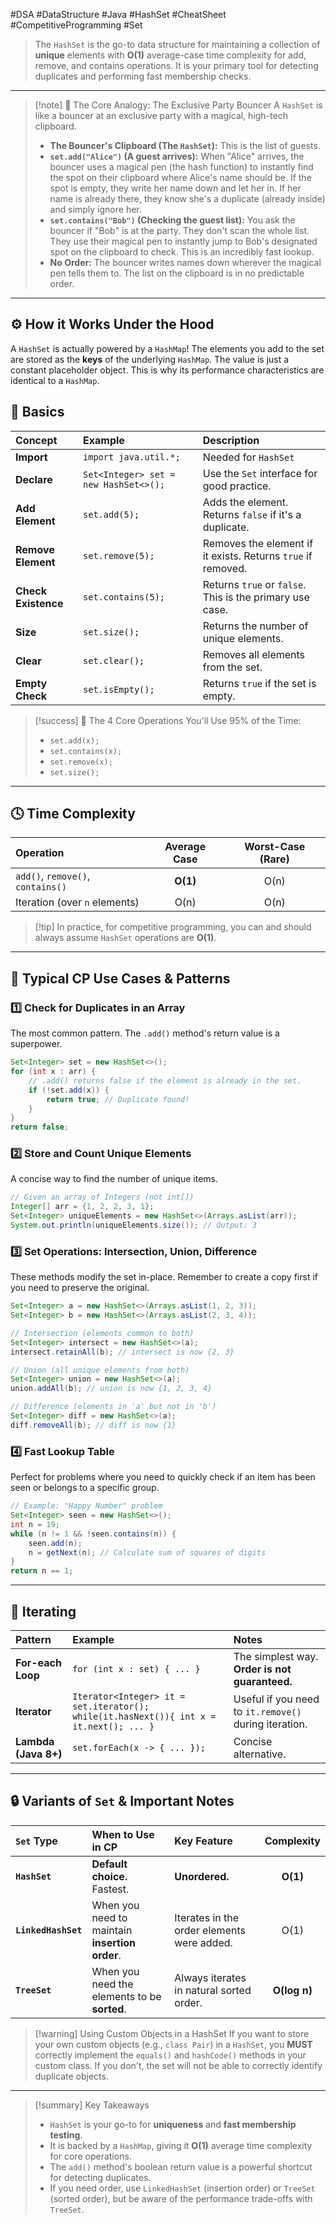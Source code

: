  #DSA #DataStructure #Java #HashSet #CheatSheet #CompetitiveProgramming #Set

>  The `HashSet` is the go-to data structure for maintaining a collection of **unique** elements with **O(1)** average-case time complexity for add, remove, and contains operations. It is your primary tool for detecting duplicates and performing fast membership checks.

---

> [!note] 📖 The Core Analogy: The Exclusive Party Bouncer
> A `HashSet` is like a bouncer at an exclusive party with a magical, high-tech clipboard.
> -   **The Bouncer's Clipboard (The `HashSet`):** This is the list of guests.
> -   **`set.add("Alice")` (A guest arrives):** When "Alice" arrives, the bouncer uses a magical pen (the hash function) to instantly find the spot on their clipboard where Alice's name should be. If the spot is empty, they write her name down and let her in. If her name is already there, they know she's a duplicate (already inside) and simply ignore her.
> -   **`set.contains("Bob")` (Checking the guest list):** You ask the bouncer if "Bob" is at the party. They don't scan the whole list. They use their magical pen to instantly jump to Bob's designated spot on the clipboard to check. This is an incredibly fast lookup.
> -   **No Order:** The bouncer writes names down wherever the magical pen tells them to. The list on the clipboard is in no predictable order.

---

## ⚙️ How it Works Under the Hood
A `HashSet` is actually powered by a `HashMap`! The elements you add to the set are stored as the **keys** of the underlying `HashMap`. The value is just a constant placeholder object. This is why its performance characteristics are identical to a `HashMap`.

## 🧱 Basics
| Concept | Example | Description |
| :--- | :--- | :--- |
| **Import** | `import java.util.*;` | Needed for `HashSet` |
| **Declare** | `Set<Integer> set = new HashSet<>();` | Use the `Set` interface for good practice. |
| **Add Element** | `set.add(5);` | Adds the element. Returns `false` if it's a duplicate. |
| **Remove Element** | `set.remove(5);` | Removes the element if it exists. Returns `true` if removed. |
| **Check Existence** | `set.contains(5);` | Returns `true` or `false`. This is the primary use case. |
| **Size** | `set.size();` | Returns the number of unique elements. |
| **Clear** | `set.clear();` | Removes all elements from the set. |
| **Empty Check** | `set.isEmpty();` | Returns `true` if the set is empty. |

> [!success] 🚀 The 4 Core Operations You'll Use 95% of the Time:
> -   `set.add(x);`
> -   `set.contains(x);`
> -   `set.remove(x);`
> -   `set.size();`

---

## 🕓 Time Complexity
| Operation | Average Case | Worst-Case (Rare) |
| :--- | :---: | :---: |
| `add()`, `remove()`, `contains()` | **O(1)** | O(n) |
| Iteration (over `n` elements) | O(n) | O(n) |
> [!tip] In practice, for competitive programming, you can and should always assume `HashSet` operations are **O(1)**.

---

## 🧩 Typical CP Use Cases & Patterns

### 1️⃣ Check for Duplicates in an Array
The most common pattern. The `.add()` method's return value is a superpower.
```java
Set<Integer> set = new HashSet<>();
for (int x : arr) {
    // .add() returns false if the element is already in the set.
    if (!set.add(x)) {
        return true; // Duplicate found!
    }
}
return false;
```

### 2️⃣ Store and Count Unique Elements
A concise way to find the number of unique items.
```java
// Given an array of Integers (not int[])
Integer[] arr = {1, 2, 2, 3, 1};
Set<Integer> uniqueElements = new HashSet<>(Arrays.asList(arr));
System.out.println(uniqueElements.size()); // Output: 3
```

### 3️⃣ Set Operations: Intersection, Union, Difference
These methods modify the set in-place. Remember to create a copy first if you need to preserve the original.
```java
Set<Integer> a = new HashSet<>(Arrays.asList(1, 2, 3));
Set<Integer> b = new HashSet<>(Arrays.asList(2, 3, 4));

// Intersection (elements common to both)
Set<Integer> intersect = new HashSet<>(a);
intersect.retainAll(b); // intersect is now {2, 3}

// Union (all unique elements from both)
Set<Integer> union = new HashSet<>(a);
union.addAll(b); // union is now {1, 2, 3, 4}

// Difference (elements in 'a' but not in 'b')
Set<Integer> diff = new HashSet<>(a);
diff.removeAll(b); // diff is now {1}
```

### 4️⃣ Fast Lookup Table
Perfect for problems where you need to quickly check if an item has been seen or belongs to a specific group.
```java
// Example: "Happy Number" problem
Set<Integer> seen = new HashSet<>();
int n = 19;
while (n != 1 && !seen.contains(n)) {
    seen.add(n);
    n = getNext(n); // Calculate sum of squares of digits
}
return n == 1;
```

---

## 🔄 Iterating
| Pattern | Example | Notes |
| :--- | :--- | :--- |
| **For-each Loop** | `for (int x : set) { ... }` | The simplest way. **Order is not guaranteed.** |
| **Iterator** | `Iterator<Integer> it = set.iterator(); while(it.hasNext()){ int x = it.next(); ... }` | Useful if you need to `it.remove()` during iteration. |
| **Lambda (Java 8+)** | `set.forEach(x -> { ... });` | Concise alternative. |

---

## 🔒 Variants of `Set` & Important Notes

| `Set` Type | When to Use in CP | Key Feature | Complexity |
| :--- | :--- | :--- | :---: |
| **`HashSet`** | **Default choice.** Fastest. | **Unordered.** | **O(1)** |
| **`LinkedHashSet`** | When you need to maintain **insertion order**. | Iterates in the order elements were added. | O(1) |
| **`TreeSet`** | When you need the elements to be **sorted**. | Always iterates in natural sorted order. | **O(log n)** |

> [!warning] Using Custom Objects in a HashSet
> If you want to store your own custom objects (e.g., `class Pair`) in a `HashSet`, you **MUST** correctly implement the `equals()` and `hashCode()` methods in your custom class. If you don't, the set will not be able to correctly identify duplicate objects.

---

> [!summary] Key Takeaways
> - `HashSet` is your go-to for **uniqueness** and **fast membership testing**.
> - It is backed by a `HashMap`, giving it **O(1)** average time complexity for core operations.
> - The `add()` method's boolean return value is a powerful shortcut for detecting duplicates.
> - If you need order, use `LinkedHashSet` (insertion order) or `TreeSet` (sorted order), but be aware of the performance trade-offs with `TreeSet`.